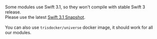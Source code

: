 Some modules use Swift 3.1, so they won't compile with stable Swift 3 release.<br/>
Please use the latest [Swift 3.1 Snapshot](https://swift.org/download/#snapshots).<br/><br/>
You can also use `trisdocker/universe` docker image, it should work for all our modules.

